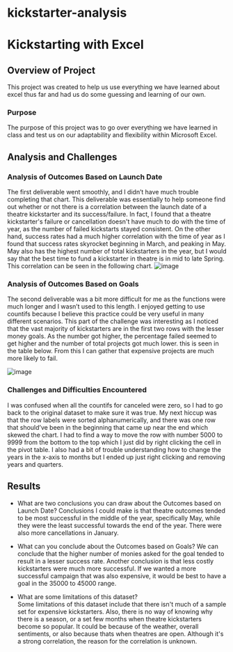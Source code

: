 # kickstarter-analysis
# Kickstarting with Excel

## Overview of Project
This project was created to help us use everything we have learned about excel thus far and had us do some guessing and learning of our own. 
### Purpose
The purpose of this project was to go over everything we have learned in class and test us on our adaptability and flexibility within Microsoft Excel.


## Analysis and Challenges
### Analysis of Outcomes Based on Launch Date
The first deliverable went smoothly, and I didn’t have much trouble completing that chart. This deliverable was essentially to help someone find out whether or not there is a correlation between the launch date of a theatre kickstarter and its success/failure. In fact, I found that a theatre kickstarter's failure or cancellation doesn't have much to do with the time of year, as the number of failed kickstarts stayed consistent. On the other hand, success rates had a much higher correlation with the time of year as I found that success rates skyrocket beginning in March, and peaking in May. May also has the highest number of total kickstarters in the year, but I would say that the best time to fund a kickstarter in theatre is in mid to late Spring. This correlation can be seen in the following chart.
![image](https://user-images.githubusercontent.com/94565400/154237479-3d6b1fcc-d7d8-49b5-996e-0228e80f9c10.png)


### Analysis of Outcomes Based on Goals
The second deliverable was a bit more difficult for me as the functions were much longer and I wasn’t used to this length. I enjoyed getting to use countifs because I believe this practice could be very useful in many different scenarios. This part of the challenge was interesting as I noticed that the vast majority of kickstarters are in the first two rows with the lesser money goals. As the number got higher, the percentage failed seemed to get higher and the number of total projects got much lower. this is seen in the table below. From this I can gather that expensive projects are much more likely to fail.

![image](https://user-images.githubusercontent.com/94565400/154236722-09585d1a-2074-4bf6-8365-e8056f06aa82.png)



### Challenges and Difficulties Encountered
I was confused when all the countifs for canceled were zero, so I had to go back to the original dataset to make sure it was true. My next hiccup was that the row labels were sorted alphanumerically, and there was one row that should’ve been in the beginning that came up near the end which skewed the chart. I had to find a way to move the row with number 5000 to 9999 from the bottom to the top which I just did by right clicking the cell in the pivot table. I also had a bit of trouble understanding how to change the years in the x-axis to months but I ended up just right clicking and removing years and quarters.

## Results

- What are two conclusions you can draw about the Outcomes based on Launch Date?
	Conclusions I could make is that theatre outcomes tended to be most successful in the middle of the year, specifically May, while they were the least successful towards the end of the year. There were also more cancellations in January. 

- What can you conclude about the Outcomes based on Goals?
	We can conclude that the higher number of monies asked for the goal tended to result in a lesser success rate. Another conclusion is that less costly kickstarters were much more successful. If we wanted a more successful campaign that was also expensive, it would be best to have a goal in the 35000 to 45000 range.

- What are some limitations of this dataset?	
Some limitations of this dataset include that there isn't much of a sample set for expensive kickstarters. Also, there is no way of knowing why there is a season, or a set few months when theatre kickstarters become so popular. It could be because of the weather, overall sentiments, or also because thats when theatres are open. Although it's a strong correlation, the reason for the correlation is unknown.

